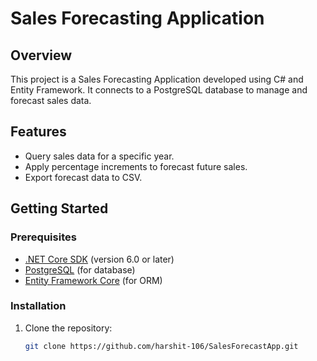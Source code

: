 # Sales Forecasting Application

## Overview

This project is a Sales Forecasting Application developed using C# and Entity Framework. It connects to a PostgreSQL database to manage and forecast sales data.

## Features

- Query sales data for a specific year.
- Apply percentage increments to forecast future sales.
- Export forecast data to CSV.


## Getting Started

### Prerequisites

- [.NET Core SDK](https://dotnet.microsoft.com/download) (version 6.0 or later)
- [PostgreSQL](https://www.postgresql.org/download/) (for database)
- [Entity Framework Core](https://docs.microsoft.com/en-us/ef/core/) (for ORM)

### Installation

1. Clone the repository:
   ```bash
   git clone https://github.com/harshit-106/SalesForecastApp.git
